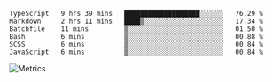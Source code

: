 <!--START_SECTION:waka-->

```text
TypeScript   9 hrs 39 mins   ███████████████████░░░░░░   76.29 %
Markdown     2 hrs 11 mins   ████▒░░░░░░░░░░░░░░░░░░░░   17.34 %
Batchfile    11 mins         ▒░░░░░░░░░░░░░░░░░░░░░░░░   01.50 %
Bash         6 mins          ▒░░░░░░░░░░░░░░░░░░░░░░░░   00.88 %
SCSS         6 mins          ▒░░░░░░░░░░░░░░░░░░░░░░░░   00.84 %
JavaScript   6 mins          ▒░░░░░░░░░░░░░░░░░░░░░░░░   00.84 %
```

<!--END_SECTION:waka-->

![Metrics](https://metrics.lecoq.io/TachibanaKimika?template=classic&base.activity=0&base.community=0&base.repositories=0&languages=1&isocalendar=1&isocalendar.duration=half-year&languages.limit=8&languages.sections=most-used&languages.colors=github&languages.threshold=0%25&languages.indepth=false&languages.recent.load=300&languages.recent.days=14&config.timezone=Asia%2FShanghai)

